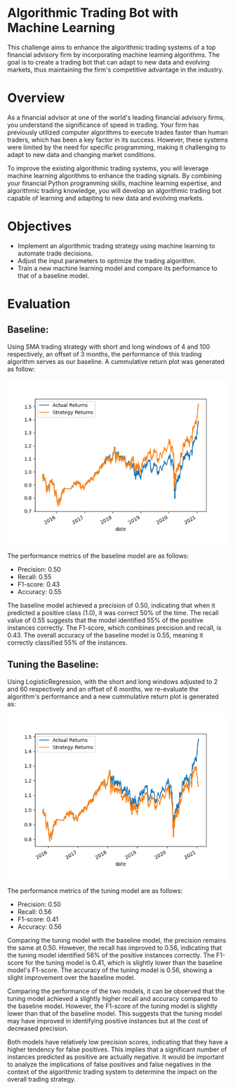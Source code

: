 # Algorithmic Trading Bot with Machine Learning

This challenge aims to enhance the algorithmic trading systems of a top financial advisory firm by incorporating machine learning algorithms. The goal is to create a trading bot that can adapt to new data and evolving markets, thus maintaining the firm's competitive advantage in the industry. 

# Overview

As a financial advisor at one of the world's leading financial advisory firms, you understand the significance of speed in trading. Your firm has previously utilized computer algorithms to execute trades faster than human traders, which has been a key factor in its success. However, these systems were limited by the need for specific programming, making it challenging to adapt to new data and changing market conditions.

To improve the existing algorithmic trading systems, you will leverage machine learning algorithms to enhance the trading signals. By combining your financial Python programming skills, machine learning expertise, and algorithmic trading knowledge, you will develop an algorithmic trading bot capable of learning and adapting to new data and evolving markets.

# Objectives

- Implement an algorithmic trading strategy using machine learning to automate trade decisions.
- Adjust the input parameters to optimize the trading algorithm.
- Train a new machine learning model and compare its performance to that of a baseline model.

# Evaluation

## Baseline:

Using SMA trading strategy with short and long windows of 4 and 100 respectively, an offset of 3 months, the performance of this trading algorithm serves as our baseline. A cummulative return plot was generated as follow:

![baseline](baseline_plot.png)

The performance metrics of the baseline model are as follows:

- Precision: 0.50
- Recall: 0.55
- F1-score: 0.43
- Accuracy: 0.55

The baseline model achieved a precision of 0.50, indicating that when it predicted a positive class (1.0), it was correct 50% of the time. The recall value of 0.55 suggests that the model identified 55% of the positive instances correctly. The F1-score, which combines precision and recall, is 0.43. The overall accuracy of the baseline model is 0.55, meaning it correctly classified 55% of the instances.

## Tuning the Baseline:

Using LogisticRegression, with the short and long windows adjusted to 2 and 60 respectively and an offset of 6 months, we re-evaluate the algorithm's performance and a new cummulative return plot is generated as:

![logmodel](logmodel_plot.png)

The performance metrics of the tuning model are as follows:

- Precision: 0.50
- Recall: 0.56
- F1-score: 0.41
- Accuracy: 0.56

Comparing the tuning model with the baseline model, the precision remains the same at 0.50. However, the recall has improved to 0.56, indicating that the tuning model identified 56% of the positive instances correctly. The F1-score for the tuning model is 0.41, which is slightly lower than the baseline model's F1-score. The accuracy of the tuning model is 0.56, showing a slight improvement over the baseline model.

Comparing the performance of the two models, it can be observed that the tuning model achieved a slightly higher recall and accuracy compared to the baseline model. However, the F1-score of the tuning model is slightly lower than that of the baseline model. This suggests that the tuning model may have improved in identifying positive instances but at the cost of decreased precision.

Both models have relatively low precision scores, indicating that they have a higher tendency for false positives. This implies that a significant number of instances predicted as positive are actually negative. It would be important to analyze the implications of false positives and false negatives in the context of the algorithmic trading system to determine the impact on the overall trading strategy.